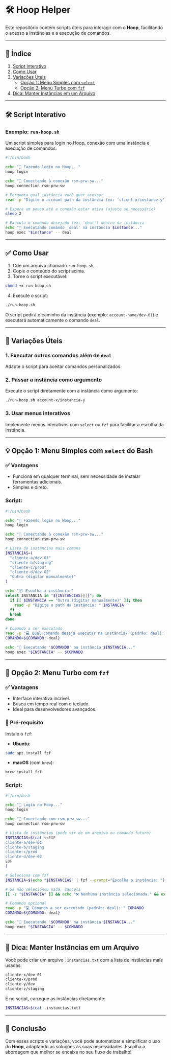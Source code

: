 # 🛠️ Hoop Helper

Este repositório contém scripts úteis para interagir com o **Hoop**, facilitando o acesso a instâncias e a execução de comandos.

---

## 📜 Índice

1. [Script Interativo](#-script-interativo)
2. [Como Usar](#-como-usar)
3. [Variações Úteis](#-variações-úteis)
   - [Opção 1: Menu Simples com `select`](#-opção-1-menu-simples-com-select-do-bash)
   - [Opção 2: Menu Turbo com `fzf`](#-opção-2-menu-turbo-com-fzf)
4. [Dica: Manter Instâncias em um Arquivo](#-dica-manter-instâncias-em-um-arquivo)

---

## 🛠️ Script Interativo

### Exemplo: `run-hoop.sh`

Um script simples para login no Hoop, conexão com uma instância e execução de comandos.

````bash
#!/bin/bash

echo "🔐 Fazendo login no Hoop..."
hoop login

echo "🔗 Conectando à conexão rsm-prw-sw..."
hoop connection rsm-prw-sw

# Pergunta qual instância você quer acessar
read -p "Digite o account path da instância (ex: 'client-x/instance-y'): " instance

# Espera um pouco até a conexão estar ativa (ajuste se necessário)
sleep 2

# Executa o comando desejado (ex: 'deal') dentro da instância
echo "🚀 Executando comando 'deal' na instância $instance..."
hoop exec "$instance" -- deal
````

---

## ✅ Como Usar

1. Crie um arquivo chamado `run-hoop.sh`.
2. Copie o conteúdo do script acima.
3. Torne o script executável:

````bash
chmod +x run-hoop.sh
````

4. Execute o script:

````bash
./run-hoop.sh
````

O script pedirá o caminho da instância (exemplo: `account-name/dev-01`) e executará automaticamente o comando `deal`.

---

## 🧠 Variações Úteis

### 1. Executar outros comandos além de `deal`

Adapte o script para aceitar comandos personalizados.

### 2. Passar a instância como argumento

Execute o script diretamente com a instância como argumento:

````bash
./run-hoop.sh account-x/instancia-y
````

### 3. Usar menus interativos

Implemente menus interativos com `select` ou `fzf` para facilitar a escolha da instância.

---

## 💡 Opção 1: Menu Simples com `select` do Bash

### ✅ Vantagens

- Funciona em qualquer terminal, sem necessidade de instalar ferramentas adicionais.
- Simples e direto.

### Script:

````bash
#!/bin/bash

echo "🔐 Fazendo login no Hoop..."
hoop login

echo "🔗 Conectando à conexão rsm-prw-sw..."
hoop connection rsm-prw-sw

# Lista de instâncias mais comuns
INSTANCIAS=(
  "cliente-a/dev-01"
  "cliente-b/staging"
  "cliente-c/prod"
  "cliente-d/dev-02"
  "Outra (digitar manualmente)"
)

echo "📦 Escolha a instância:"
select INSTANCIA in "${INSTANCIAS[@]}"; do
  if [[ $INSTANCIA == "Outra (digitar manualmente)" ]]; then
    read -p "Digite o path da instância: " INSTANCIA
  fi
  break
done

# Comando a ser executado
read -p "💻 Qual comando deseja executar na instância? (padrão: deal): " COMANDO
COMANDO=${COMANDO:-deal}

echo "🚀 Executando '$COMANDO' na instância $INSTANCIA..."
hoop exec "$INSTANCIA" -- $COMANDO
````

---

## 🌟 Opção 2: Menu Turbo com `fzf`

### ✅ Vantagens

- Interface interativa incrível.
- Busca em tempo real com o teclado.
- Ideal para desenvolvedores avançados.

### 🚧 Pré-requisito

Instale o `fzf`:

- **Ubuntu**:

````bash
sudo apt install fzf
````

- **macOS** (com `brew`):

````bash
brew install fzf
````

### Script:

````bash
#!/bin/bash

echo "🔐 Login no Hoop..."
hoop login

echo "🔗 Conectando com rsm-prw-sw..."
hoop connection rsm-prw-sw

# Lista de instâncias (pode vir de um arquivo ou comando futuro)
INSTANCIAS=$(cat <<EOF
cliente-a/dev-01
cliente-b/staging
cliente-c/prod
cliente-d/dev-02
EOF
)

# Seleciona com fzf
INSTANCIA=$(echo "$INSTANCIAS" | fzf --prompt="Escolha a instância: ")

# Se não selecionou nada, cancela
[[ -z "$INSTANCIA" ]] && echo "❌ Nenhuma instância selecionada." && exit 1

# Comando opcional
read -p "💻 Comando a ser executado (padrão: deal): " COMANDO
COMANDO=${COMANDO:-deal}

echo "🚀 Executando '$COMANDO' na instância $INSTANCIA..."
hoop exec "$INSTANCIA" -- $COMANDO
````

---

## 🧠 Dica: Manter Instâncias em um Arquivo

Você pode criar um arquivo `.instancias.txt` com a lista de instâncias mais usadas:

````bash
cliente-x/dev-01
cliente-x/prod
cliente-y/dev
cliente-z/staging
````

E no script, carregue as instâncias diretamente:

````bash
INSTANCIAS=$(cat .instancias.txt)
````

---

## 📌 Conclusão

Com esses scripts e variações, você pode automatizar e simplificar o uso do **Hoop**, adaptando as soluções às suas necessidades. Escolha a abordagem que melhor se encaixa no seu fluxo de trabalho!